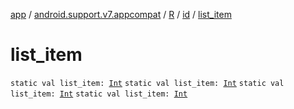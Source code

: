 [app](../../../index.md) / [android.support.v7.appcompat](../../index.md) / [R](../index.md) / [id](index.md) / [list_item](.)

# list_item

`static val list_item: `[`Int`](https://kotlinlang.org/api/latest/jvm/stdlib/kotlin/-int/index.html)
`static val list_item: `[`Int`](https://kotlinlang.org/api/latest/jvm/stdlib/kotlin/-int/index.html)
`static val list_item: `[`Int`](https://kotlinlang.org/api/latest/jvm/stdlib/kotlin/-int/index.html)
`static val list_item: `[`Int`](https://kotlinlang.org/api/latest/jvm/stdlib/kotlin/-int/index.html)